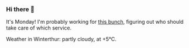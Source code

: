 ### Hi there :wave:

It's Monday! I'm probably working for [this bunch](https://github.com/kohofinancial), figuring out who should take care of which service.

Weather in Winterthur: partly cloudy, at +5°C.
